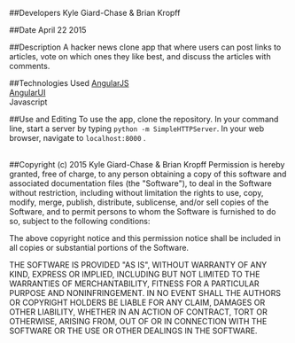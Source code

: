 ##Developers
Kyle Giard-Chase & Brian Kropff

##Date
April 22 2015



##Description
A hacker news clone app that where users can post links to articles, vote on which ones they like best, and discuss the articles with comments.

##Technologies Used
<a href='https://angularjs.org/'>AngularJS</a> <br>
<a href='http://angular-ui.github.io/'>AngularUI</a><br>
Javascript


##Use and Editing
To use the app, clone the repository. In your command line, start a server by typing `python -m SimpleHTTPServer`. In your web browser, navigate to `localhost:8000` .<br><br>



##Copyright (c) 2015 Kyle Giard-Chase & Brian Kropff
Permission is hereby granted, free of charge, to any person obtaining a copy
of this software and associated documentation files (the "Software"), to deal
in the Software without restriction, including without limitation the rights
to use, copy, modify, merge, publish, distribute, sublicense, and/or sell
copies of the Software, and to permit persons to whom the Software is
furnished to do so, subject to the following conditions:

The above copyright notice and this permission notice shall be included in
all copies or substantial portions of the Software.

THE SOFTWARE IS PROVIDED "AS IS", WITHOUT WARRANTY OF ANY KIND, EXPRESS OR
IMPLIED, INCLUDING BUT NOT LIMITED TO THE WARRANTIES OF MERCHANTABILITY,
FITNESS FOR A PARTICULAR PURPOSE AND NONINFRINGEMENT. IN NO EVENT SHALL THE
AUTHORS OR COPYRIGHT HOLDERS BE LIABLE FOR ANY CLAIM, DAMAGES OR OTHER
LIABILITY, WHETHER IN AN ACTION OF CONTRACT, TORT OR OTHERWISE, ARISING FROM,
OUT OF OR IN CONNECTION WITH THE SOFTWARE OR THE USE OR OTHER DEALINGS IN
THE SOFTWARE.
